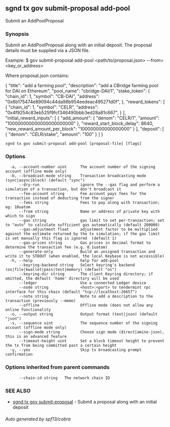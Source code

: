 ## sgnd tx gov submit-proposal add-pool

Submit an AddPoolProposal

### Synopsis

Submit an AddPoolProposal along with an initial deposit.
The proposal details must be supplied via a JSON file.

Example:
$ <appd> gov submit-proposal add-pool <path/to/proposal.json> --from=<key_or_address>

Where proposal.json contains:

{
 "title": "add a farming pool",
 "description": "add a CBridge farming pool for DAI on Ethereum",
 "pool_name": "cbridge-DAI/1",
 "stake_token": {
   "chain_id": 1,
   "symbol": "CB-DAI",
   "address": "0x6b175474e89094c44da98b954eedeac495271d0f",
 },
 "reward_tokens": [
   {
     "chain_id": 1,
     "symbol": "CELR",
     "address": "0x4f9254c83eb525f9fcf346490bbb3ed28a81c667",
   }
 ],
 "initial_reward_inputs": [
   {
     "add_amount": {
       "denom": "CELR/1",
       "amount": "100000000000000000000000"
	 },
     "reward_start_block_delay": 8640,
     "new_reward_amount_per_block": "100000000000000000"
   }
 ],
 "deposit": [
   {
     "denom": "CELR/stake",
     "amount": "100"
   }
 ]
}

```
sgnd tx gov submit-proposal add-pool [proposal-file] [flags]
```

### Options

```
  -a, --account-number uint      The account number of the signing account (offline mode only)
  -b, --broadcast-mode string    Transaction broadcasting mode (sync|async|block) (default "sync")
      --dry-run                  ignore the --gas flag and perform a simulation of a transaction, but don't broadcast it
      --fee-account string       Fee account pays fees for the transaction instead of deducting from the signer
      --fees string              Fees to pay along with transaction; eg: 10uatom
      --from string              Name or address of private key with which to sign
      --gas string               gas limit to set per-transaction; set to "auto" to calculate sufficient gas automatically (default 200000)
      --gas-adjustment float     adjustment factor to be multiplied against the estimate returned by the tx simulation; if the gas limit is set manually this flag is ignored  (default 1)
      --gas-prices string        Gas prices in decimal format to determine the transaction fee (e.g. 0.1uatom)
      --generate-only            Build an unsigned transaction and write it to STDOUT (when enabled, the local Keybase is not accessible)
  -h, --help                     help for add-pool
      --keyring-backend string   Select keyring's backend (os|file|kwallet|pass|test|memory) (default "os")
      --keyring-dir string       The client Keyring directory; if omitted, the default 'home' directory will be used
      --ledger                   Use a connected Ledger device
      --node string              <host>:<port> to tendermint rpc interface for this chain (default "tcp://localhost:26657")
      --note string              Note to add a description to the transaction (previously --memo)
      --offline                  Offline mode (does not allow any online functionality
  -o, --output string            Output format (text|json) (default "json")
  -s, --sequence uint            The sequence number of the signing account (offline mode only)
      --sign-mode string         Choose sign mode (direct|amino-json), this is an advanced feature
      --timeout-height uint      Set a block timeout height to prevent the tx from being committed past a certain height
  -y, --yes                      Skip tx broadcasting prompt confirmation
```

### Options inherited from parent commands

```
      --chain-id string   The network chain ID
```

### SEE ALSO

* [sgnd tx gov submit-proposal](sgnd_tx_gov_submit-proposal.md)	 - Submit a proposal along with an initial deposit

###### Auto generated by spf13/cobra
